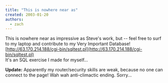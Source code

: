 ```yaml
---
title: "This is nowhere near as"
created: 2003-01-20
authors: 
  - zach
---
```


This is nowhere near as impressive as Steve's work, but -- feel free to surf to my laptop and contribute to my Very Important Database!  
[http://63.170.214.188/cgi-bin/sqltest.pl](http://63.170.214.188/cgi-bin/sqltest.pl)  
It's an SQL exercise I made for myself...

**Update:** Apparently my router/security skills are weak, because no one can connect to the page! Wah wah anti-climactic ending. Sorry...
